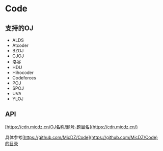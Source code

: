 # Code
## 支持的OJ
* ALDS
* Atcoder
* BZOJ
* CJOJ
* 洛谷
* HDU
* Hihocoder
* Codeforces
* POJ
* SPOJ
* UVA
* YLOJ

## API
[https://cdn.micdz.cn/OJ名称/题号-题目名](https://cdn.micdz.cn/)

具体参考[https://github.com/MicDZ/Code](https://github.com/MicDZ/Code)的目录
